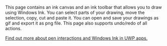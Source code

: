 ﻿This page contains an ink canvas and an ink toolbar that allows you to draw using Windows Ink. You can select parts of your drawing, move the selection, copy, cut and paste it. You can open and save your drawings as gif and export it as png file. This page also supports undo/redo of all actions.
 
[Find out more about pen interactions and Windows Ink in UWP apps.](https://docs.microsoft.com//windows/uwp/design/input/pen-and-stylus-interactions)
